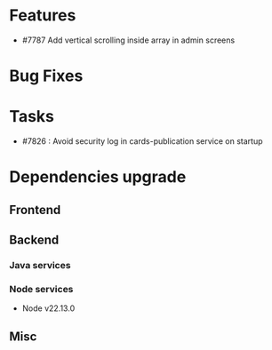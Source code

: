 
# Features

- #7787 Add vertical scrolling inside array in admin screens

# Bug Fixes

# Tasks

- #7826 : Avoid security log in cards-publication service on startup

# Dependencies upgrade

## Frontend
  
## Backend 

### Java services 

### Node services

- Node v22.13.0

## Misc 







